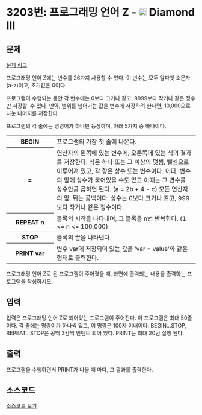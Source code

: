 # 3203번: 프로그래밍 언어 Z - <img src="https://static.solved.ac/tier_small/23.svg" style="height:20px" /> Diamond III

<!-- performance -->

<!-- 문제 제출 후 깃허브에 푸시를 했을 때 제출한 코드의 성능이 입력될 공간입니다.-->

<!-- end -->

## 문제

[문제 링크](https://boj.kr/3203)


<p>프로그래밍 언어 Z에는 변수를 26가지 사용할 수 있다. 이 변수는 모두 알파벳 소문자 (a-z)이고, 초기값은 0이다.</p>

<p>프로그램이 수행되는 동안 각 변수에는 0보다 크거나 같고, 9999보다 작거나 같은 정수만 저장할 &nbsp;수 있다. 만약, 범위를 넘어가는 값을 변수에 저장하려 한다면, 10,000으로 나눈 나머지를 저장한다.</p>

<p>프로그램의 각 줄에는 명령어가 하나만 등장하며, 아래 5가지 중 하나이다.</p>

<table class="table table-bordered" style="width:100%">
<tbody>
<tr>
<th style="width:20%">BEGIN</th>
<td style="width:60%">프로그램의 가장 첫 줄에 나온다.</td>
</tr>
<tr>
<th>=</th>
<td>연산자의 왼쪽에 있는 변수에, 오른쪽에 있는 식의 결과를 저장한다. 식은 하나 또는 그 이상의 덧셈, 뺄셈으로 이루어져 있고, 각 항은 상수 또는 변수이다. 이때, 변수의 앞에 상수가 붙어있을 수도 있고 이때는 그 변수를 상수만큼 곱하면 된다. (a = 2b + 4 - c) 모든 연산자의 앞, 뒤는 공백이다. 상수는 0보다 크거나 같고, 999보다 작거나 같은 정수이다.</td>
</tr>
<tr>
<th>REPEAT n</th>
<td>블록의 시작을 나타내며, 그 블록을 n번 반복한다. (1 &lt;= n &lt;= 100,000)</td>
</tr>
<tr>
<th>STOP</th>
<td>블록의 끝을 나타낸다.</td>
</tr>
<tr>
<th>PRINT var</th>
<td>변수 var에 저장되어 있는 값을 'var = value'와 같은 형태로 출력한다.</td>
</tr>
</tbody>
</table>

<p>프로그래밍 언어 Z로 된 프로그램이 주어졌을 때, 화면에 출력되는 내용을 출력하는 프로그램을 작성하시오.</p>



## 입력


<p>입력은 프로그래밍 언어 Z로 되어있는 프로그램이 주어진다. 이 프로그램은 최대 50줄이다. 각 줄에는 명령어가 하나씩 있고, 이 명령은 100자 이내이다. BEGIN…STOP, REPEAT…STOP은 공백 3칸씩 인덴트 되어 있다.&nbsp;PRINT는 최대 20번 실행&nbsp;된다.</p>



## 출력


<p>프로그램을 수행하면서 PRINT가 나올 때 마다, 그 결과를 출력한다.</p>



## 소스코드

[소스코드 보기](프로그래밍%20언어%20Z.cpp)